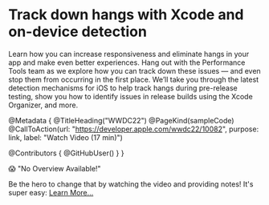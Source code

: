 # Track down hangs with Xcode and on-device detection

Learn how you can increase responsiveness and eliminate hangs in your app and make even better experiences. Hang out with the Performance Tools team as we explore how you can track down these issues — and even stop them from occurring in the first place. We’ll take you through the latest detection mechanisms for iOS to help track hangs during pre-release testing, show you how to identify issues in release builds using the Xcode Organizer, and more.

@Metadata {
   @TitleHeading("WWDC22")
   @PageKind(sampleCode)
   @CallToAction(url: "https://developer.apple.com/wwdc22/10082", purpose: link, label: "Watch Video (17 min)")

   @Contributors {
      @GitHubUser(<replace this with your GitHub handle>)
   }
}

😱 "No Overview Available!"

Be the hero to change that by watching the video and providing notes! It's super easy:
 [Learn More…](https://wwdcnotes.github.io/WWDCNotes/documentation/wwdcnotes/contributing)
